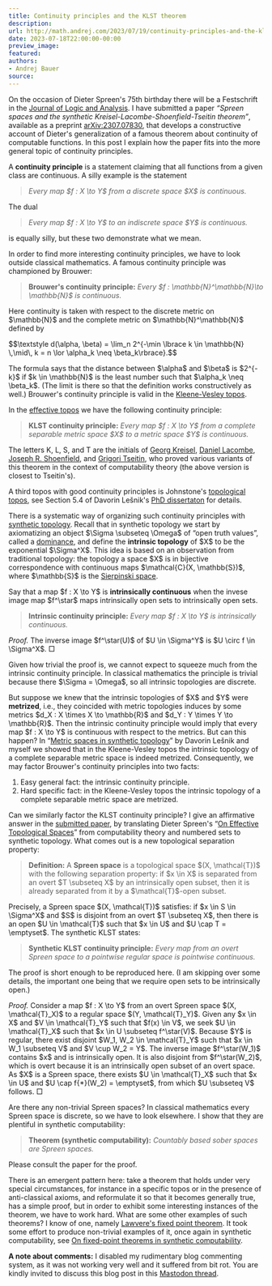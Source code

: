 ```yaml
---
title: Continuity principles and the KLST theorem
description:
url: http://math.andrej.com/2023/07/19/continuity-principles-and-the-klst-theorem/
date: 2023-07-18T22:00:00-00:00
preview_image:
featured:
authors:
- Andrej Bauer
source:
---
```


<p>On the occasion of Dieter Spreen's 75th birthday there will be a Festschrift in the <a href="http://logicandanalysis.org/index.php/jla">Journal of Logic and Analysis</a>. I have submitted a paper <em>&ldquo;Spreen spaces and the synthetic Kreisel-Lacombe-Shoenfield-Tseitin theorem&rdquo;</em>, available as a preprint <a href="https://arxiv.org/abs/2307.07830">arXiv:2307.07830</a>,  that develops a constructive account of Dieter's generalization of a famous theorem about continuity of computable functions. In this post I explain how the paper fits into the more general topic of continuity principles.</p>



<p>A <strong>continuity principle</strong> is a statement claiming that all functions from a given class are continuous. A silly example is the statement</p>

<blockquote>
  <p><em>Every map $f : X \to Y$ from a discrete space $X$ is continuous.</em></p>
</blockquote>

<p>The dual</p>

<blockquote>
  <p><em>Every map $f : X \to Y$ to an indiscrete space $Y$ is continuous.</em></p>
</blockquote>

<p>is equally silly, but these two demonstrate what we mean.</p>

<p>In order to find more interesting continuity principles, we have to look outside classical mathematics.
A famous continuity principle was championed by Brouwer:</p>

<blockquote>
  <p><strong>Brouwer's continuity principle:</strong> <em>Every $f : \mathbb{N}^\mathbb{N}\to \mathbb{N}$ is continuous.</em></p>
</blockquote>

<p>Here continuity is taken with respect to the discrete metric on $\mathbb{N}$ and the complete metric on $\mathbb{N}^\mathbb{N}$ defined by</p>

<p>$$\textstyle d(\alpha, \beta) = \lim_n 2^{-\min \lbrace k \in \mathbb{N} \,\mid\, k = n \lor \alpha_k \neq \beta_k\rbrace}.$$</p>

<p>The formula says that the distance between $\alpha$ and $\beta$ is $2^{-k}$ if $k \in \mathbb{N}$ is the least number such that $\alpha_k \neq \beta_k$. (The limit is there so that the definition works constructively as well.) Brouwer's continuity principle is valid in the <a href="https://ncatlab.org/nlab/show/function+realizability">Kleene-Vesley topos</a>.</p>

<p>In the <a href="https://ncatlab.org/nlab/show/effective+topos">effective topos</a> we have the following continuity principle:</p>

<blockquote>
  <p><strong>KLST continuity principle:</strong> <em>Every map $f : X \to Y$ from a complete separable metric space $X$ to a metric space
$Y$ is continuous.</em></p>
</blockquote>

<p>The letters K, L, S, and T are the initials of
<a href="https://en.wikipedia.org/wiki/Georg_Kreisel">Georg Kreisel</a>,
<a href="https://mathgenealogy.org/id.php?id=290439">Daniel Lacombe</a>,
<a href="https://en.wikipedia.org/wiki/Joseph_R._Shoenfield">Joseph R. Shoenfield</a>, and
<a href="https://en.wikipedia.org/wiki/Grigori_Tseitin">Grigori Tseitin</a>,
who proved various variants of this theorem in the context of computability theory (the above version is closest to Tseitin's).</p>

<p>A third topos with good continuity principles is Johnstone's <a href="https://doi.org/10.1112/plms/s3-38.2.237">topological topos</a>, see Section 5.4 of Davorin Le&scaron;nik's <a href="https://arxiv.org/abs/2104.10399">PhD dissertaton</a> for details.</p>

<p>There is a systematic way of organizing such continuity principles with <a href="https://ncatlab.org/nlab/show/synthetic+topology">synthetic topology</a>. Recall that in synthetic topology we start by axiomatizing an object $\Sigma \subseteq \Omega$ of &ldquo;open truth values&rdquo;, called a <a href="https://ncatlab.org/nlab/show/dominance">dominance</a>, and define the <strong>intrinsic topology</strong> of $X$ to be the exponential $\Sigma^X$. This idea is based on an observation from traditional topology: the topology a space $X$ is in bijective correspondence with continuous maps $\mathcal{C}(X, \mathbb{S})$, where $\mathbb{S}$ is the <a href="https://en.wikipedia.org/wiki/Sierpi%C5%84ski_space">Sierpinski space</a>.</p>

<p>Say that a map $f : X \to Y$ is <strong>intrinsically continuous</strong> when the invese image map $f^\star$ maps intrinsically open sets to intrinsically open sets.</p>

<blockquote>
  <p><strong>Intrinsic continuity principle:</strong> <em>Every map $f : X \to Y$ is intrinsically continuous.</em></p>
</blockquote>

<p><em>Proof.</em> The inverse image $f^\star(U)$ of $U \in \Sigma^Y$ is $U \circ f \in \Sigma^X$. &#9633;</p>

<p>Given how trivial the proof is, we cannot expect to squeeze much from the intrinsic continuity principle. In classical mathematics the principle is trivial because there $\Sigma = \Omega$, so all intrinsic topologies are discrete.</p>

<p>But suppose we knew that the intrinsic topologies of $X$ and $Y$ were <strong>metrized</strong>, i.e., they coincided with metric topologies induces by some metrics $d_X : X \times X \to \mathbb{R}$ and $d_Y : Y \times Y \to \mathbb{R}$. Then the intrinsic continuity principle would imply that every map $f : X \to Y$ is continuous  with respect to the metrics. But can this happen? In &ldquo;<a href="https://doi.org/10.1016/j.apal.2011.06.017">Metric spaces in synthetic topology</a>&rdquo; by Davorin Le&scaron;nik and myself we showed that in the Kleene-Vesley topos the intrinsic topology of a complete separable metric space is indeed metrized. Consequently, we may factor Brouwer's continuity principles into two facts:</p>

<ol>
  <li>Easy general fact: the intrinsic continuity principle.</li>
  <li>Hard specific fact: in the Kleene-Vesley topos the intrinsic topology of a complete separable metric space are metrized.</li>
</ol>

<p>Can we similarly factor the KLST continuity principle? I give an affirmative answer in the <a href="https://arxiv.org/abs/2307.07830">submitted
paper</a>, by translating Dieter Spreen's &ldquo;<a href="https://doi.org/10.2307/2586596">On Effective Topological
Spaces</a>&rdquo; from computability theory and numbered sets to synthetic topology. What comes
out is a new topological separation property:</p>

<blockquote>
  <p><strong>Definition:</strong> A <strong>Spreen space</strong> is a topological space $(X, \mathcal{T})$ with the following separation property:
if $x \in X$ is separated from an overt $T \subseteq X$ by an intrinsically open subset, then it is already separated
from it by a $\mathcal{T}$-open subset.</p>
</blockquote>

<p>Precisely, a Spreen space $(X, \mathcal{T})$ satisfies: if $x \in S \in \Sigma^X$ and $S$ is disjoint from an overt $T \subseteq X$, then there is an open $U \in \mathcal{T}$ such that $x \in U$ and $U \cap T = \emptyset$. The synthetic KLST states:</p>

<blockquote>
  <p><strong>Synthetic KLST continuity principle:</strong> <em>Every map from an overt Spreen space to a pointwise regular space is pointwise continuous.</em></p>
</blockquote>

<p>The proof is short enough to be reproduced here. (I am skipping over some details, the important one being that we require
open sets to be intrinsically open.)</p>

<p><em>Proof.</em> Consider a map $f : X \to Y$ from an overt Spreen space $(X, \mathcal{T}_X)$ to a regular space $(Y, \mathcal{T}_Y)$. Given any $x \in X$ and $V \in \mathcal{T}_Y$ such that $f(x) \in V$, we seek $U \in \mathcal{T}_X$ such that $x \in U \subseteq f^\star(V)$. Because $Y$ is regular, there exist disjoint $W_1, W_2 \in \mathcal{T}_Y$ such that $x \in W_1 \subseteq V$ and $V \cup W_2 = Y$. The inverse image $f^\star(W_1)$ contains $x$ and is intrinsically open. It is also disjoint from $f^\star(W_2)$, which is overt because it is an intrinsically open subset of an overt space. As $X$ is a Spreen space, there exists $U \in \mathcal{T}_X$ such that $x \in U$ and $U \cap f{*}(W_2) = \emptyset$, from which $U \subseteq V$ follows. &#9633;</p>

<p>Are there any non-trivial Spreen spaces? In classical mathematics every Spreen space is discrete, so we have to look elsewhere. I show that they are plentiful in synthetic computability:</p>

<blockquote>
  <p><strong>Theorem (synthetic computability):</strong> <em>Countably based sober spaces are Spreen spaces.</em></p>
</blockquote>

<p>Please consult the paper for the proof.</p>

<p>There is an emergent pattern here: take a theorem that holds under very special circumstances, for instance in a specific topos or in the presence of anti-classical axioms, and reformulate it so that it becomes generally true, has a simple proof, but in order to exhibit some interesting instances of the theorem, we have to work hard. What are some other examples of such theorems? I know of one, namely <a href="https://ncatlab.org/nlab/show/Lawvere's+fixed+point+theorem">Lawvere's fixed point theorem</a>. It took some effort to produce non-trivial examples of it, once again in synthetic computability, see <a href="https://math.andrej.co/2019/11/07/on-fixed-point-theorems-in-synthetic-computability/">On fixed-point theorems in synthetic computability</a>.</p>

<p><strong>A note about comments:</strong> I disabled my rudimentary blog commenting system, as it was not working very well and it suffered from bit rot. You are kindly invited to discuss this blog post in this <a href="https://mathstodon.xyz/@andrejbauer/110743580760940344">Mastodon thread</a>.</p>
